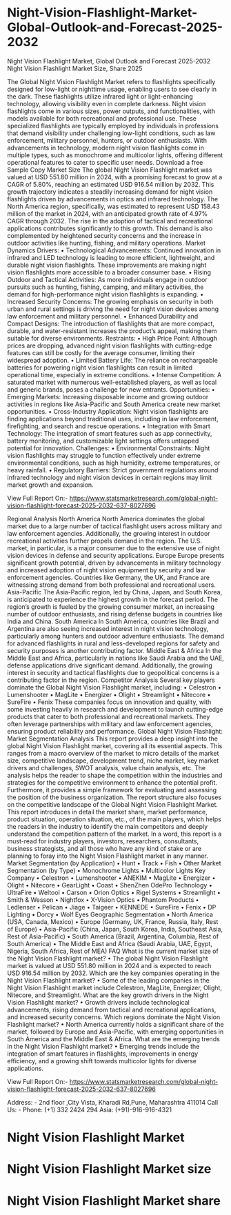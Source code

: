 # Night-Vision-Flashlight-Market-Global-Outlook-and-Forecast-2025-2032

Night Vision Flashlight Market, Global Outlook and Forecast 2025-2032
Night Vision Flashlight Market Size, Share 2025


The Global Night Vision Flashlight Market refers to flashlights specifically designed for low-light or nighttime usage, enabling users to see clearly in the dark. These flashlights utilize infrared light or light-enhancing technology, allowing visibility even in complete darkness. Night vision flashlights come in various sizes, power outputs, and functionalities, with models available for both recreational and professional use.
These specialized flashlights are typically employed by individuals in professions that demand visibility under challenging low-light conditions, such as law enforcement, military personnel, hunters, or outdoor enthusiasts. With advancements in technology, modern night vision flashlights come in multiple types, such as monochrome and multicolor lights, offering different operational features to cater to specific user needs.
Download a free Sample Copy
Market Size
The global Night Vision Flashlight market was valued at USD 551.80 million in 2024, with a promising forecast to grow at a CAGR of 5.80%, reaching an estimated USD 916.54 million by 2032.
This growth trajectory indicates a steadily increasing demand for night vision flashlights driven by advancements in optics and infrared technology.
The North America region, specifically, was estimated to represent USD 158.43 million of the market in 2024, with an anticipated growth rate of 4.97% CAGR through 2032.
The rise in the adoption of tactical and recreational applications contributes significantly to this growth. This demand is also complemented by heightened security concerns and the increase in outdoor activities like hunting, fishing, and military operations.
Market Dynamics
Drivers:
•	Technological Advancements: Continued innovation in infrared and LED technology is leading to more efficient, lightweight, and durable night vision flashlights. These improvements are making night vision flashlights more accessible to a broader consumer base.
•	Rising Outdoor and Tactical Activities: As more individuals engage in outdoor pursuits such as hunting, fishing, camping, and military activities, the demand for high-performance night vision flashlights is expanding.
•	Increased Security Concerns: The growing emphasis on security in both urban and rural settings is driving the need for night vision devices among law enforcement and military personnel.
•	Enhanced Durability and Compact Designs: The introduction of flashlights that are more compact, durable, and water-resistant increases the product’s appeal, making them suitable for diverse environments.
Restraints:
•	High Price Point: Although prices are dropping, advanced night vision flashlights with cutting-edge features can still be costly for the average consumer, limiting their widespread adoption.
•	Limited Battery Life: The reliance on rechargeable batteries for powering night vision flashlights can result in limited operational time, especially in extreme conditions.
•	Intense Competition: A saturated market with numerous well-established players, as well as local and generic brands, poses a challenge for new entrants.
Opportunities:
•	Emerging Markets: Increasing disposable income and growing outdoor activities in regions like Asia-Pacific and South America create new market opportunities.
•	Cross-Industry Application: Night vision flashlights are finding applications beyond traditional uses, including in law enforcement, firefighting, and search and rescue operations.
•	Integration with Smart Technology: The integration of smart features such as app connectivity, battery monitoring, and customizable light settings offers untapped potential for innovation.
Challenges:
•	Environmental Constraints: Night vision flashlights may struggle to function effectively under extreme environmental conditions, such as high humidity, extreme temperatures, or heavy rainfall.
•	Regulatory Barriers: Strict government regulations around infrared technology and night vision devices in certain regions may limit market growth and expansion.


View Full Report On:- https://www.statsmarketresearch.com/global-night-vision-flashlight-forecast-2025-2032-637-8027696

Regional Analysis
North America
North America dominates the global market due to a large number of tactical flashlight users across military and law enforcement agencies. Additionally, the growing interest in outdoor recreational activities further propels demand in the region. The U.S. market, in particular, is a major consumer due to the extensive use of night vision devices in defense and security applications.
Europe
Europe presents significant growth potential, driven by advancements in military technology and increased adoption of night vision equipment by security and law enforcement agencies. Countries like Germany, the UK, and France are witnessing strong demand from both professional and recreational users.
Asia-Pacific
The Asia-Pacific region, led by China, Japan, and South Korea, is anticipated to experience the highest growth in the forecast period. The region’s growth is fueled by the growing consumer market, an increasing number of outdoor enthusiasts, and rising defense budgets in countries like India and China.
South America
In South America, countries like Brazil and Argentina are also seeing increased interest in night vision technology, particularly among hunters and outdoor adventure enthusiasts. The demand for advanced flashlights in rural and less-developed regions for safety and security purposes is another contributing factor.
Middle East & Africa
In the Middle East and Africa, particularly in nations like Saudi Arabia and the UAE, defense applications drive significant demand. Additionally, the growing interest in security and tactical flashlights due to geopolitical concerns is a contributing factor in the region.
Competitor Analysis
Several key players dominate the Global Night Vision Flashlight market, including:
•	Celestron
•	Lumenshooter
•	MagLite
•	Energizer
•	Olight
•	Streamlight
•	Nitecore
•	SureFire
•	Fenix
These companies focus on innovation and quality, with some investing heavily in research and development to launch cutting-edge products that cater to both professional and recreational markets. They often leverage partnerships with military and law enforcement agencies, ensuring product reliability and performance.
Global Night Vision Flashlight: Market Segmentation Analysis
This report provides a deep insight into the global Night Vision Flashlight market, covering all its essential aspects. This ranges from a macro overview of the market to micro details of the market size, competitive landscape, development trend, niche market, key market drivers and challenges, SWOT analysis, value chain analysis, etc.
The analysis helps the reader to shape the competition within the industries and strategies for the competitive environment to enhance the potential profit. Furthermore, it provides a simple framework for evaluating and assessing the position of the business organization. The report structure also focuses on the competitive landscape of the Global Night Vision Flashlight Market. This report introduces in detail the market share, market performance, product situation, operation situation, etc., of the main players, which helps the readers in the industry to identify the main competitors and deeply understand the competition pattern of the market.
In a word, this report is a must-read for industry players, investors, researchers, consultants, business strategists, and all those who have any kind of stake or are planning to foray into the Night Vision Flashlight market in any manner.
Market Segmentation (by Application)
•	Hunt
•	Track
•	Fish
•	Other
Market Segmentation (by Type)
•	Monochrome Lights
•	Multicolor Lights
Key Company
•	Celestron
•	Lumenshooter
•	ANEKIM
•	MagLite
•	Energizer
•	Olight
•	Nitecore
•	GearLight
•	Coast
•	ShenZhen OdePro Technology
•	UltraFire
•	Weltool
•	Carson
•	Orion Optics
•	Rigel Systems
•	Streamlight
•	Smith & Wesson
•	Nightfox
•	X-Vision Optics
•	Phantom Products
•	Ledlenser
•	Pelican
•	Jiage
•	Taigeer
•	KENNEDE
•	SureFire
•	Fenix
•	DP Lighting
•	Dorcy
•	Wolf Eyes
Geographic Segmentation
•	North America (USA, Canada, Mexico)
•	Europe (Germany, UK, France, Russia, Italy, Rest of Europe)
•	Asia-Pacific (China, Japan, South Korea, India, Southeast Asia, Rest of Asia-Pacific)
•	South America (Brazil, Argentina, Columbia, Rest of South America)
•	The Middle East and Africa (Saudi Arabia, UAE, Egypt, Nigeria, South Africa, Rest of MEA)
FAQ
What is the current market size of the Night Vision Flashlight market?
•	The global Night Vision Flashlight market is valued at USD 551.80 million in 2024 and is expected to reach USD 916.54 million by 2032.
Which are the key companies operating in the Night Vision Flashlight market?
•	Some of the leading companies in the Night Vision Flashlight market include Celestron, MagLite, Energizer, Olight, Nitecore, and Streamlight.
What are the key growth drivers in the Night Vision Flashlight market?
•	Growth drivers include technological advancements, rising demand from tactical and recreational applications, and increased security concerns.
Which regions dominate the Night Vision Flashlight market?
•	North America currently holds a significant share of the market, followed by Europe and Asia-Pacific, with emerging opportunities in South America and the Middle East & Africa.
What are the emerging trends in the Night Vision Flashlight market?
•	Emerging trends include the integration of smart features in flashlights, improvements in energy efficiency, and a growing shift towards multicolor lights for diverse applications.


View Full Report On:- https://www.statsmarketresearch.com/global-night-vision-flashlight-forecast-2025-2032-637-8027696

Address: - 2nd floor ,City Vista, Kharadi Rd,Pune, Maharashtra 411014
              Call Us: - Phone: (+1) 332 2424 294
                               Asia: (+91)-916-916-4321

# Night Vision Flashlight Market
# Night Vision Flashlight Market size
# Night Vision Flashlight Market share

